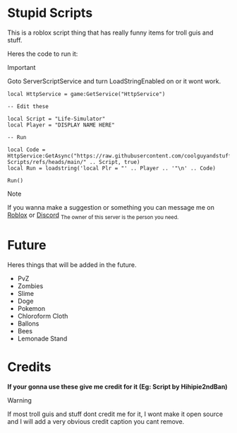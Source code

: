 # Stupid Scripts
This is a roblox script thing that has really funny items for troll guis and stuff.

Heres the code to run it:

> [!IMPORTANT]
> Goto ServerScriptService and turn LoadStringEnabled on or it wont work.

```
local HttpService = game:GetService("HttpService")

-- Edit these

local Script = "Life-Simulator"
local Player = "DISPLAY NAME HERE"

-- Run

local Code = HttpService:GetAsync("https://raw.githubusercontent.com/coolguyandstuffyeah/Stupid-Scripts/refs/heads/main/" .. Script, true)
local Run = loadstring('local Plr = "' .. Player .. '"\n' .. Code)

Run()
```

> [!NOTE]
> If you wanna make a suggestion or something you can message me on [Roblox](https://www.roblox.com/users/2468233048/profile) or [Discord](https://discord.gg/G5ecdP5E) <sub>The owner of this server is the person you need.</sub>

# Future
Heres things that will be added in the future.
- PvZ
- Zombies
- Slime
- Doge
- Pokemon
- Chloroform Cloth
- Ballons
- Bees
- Lemonade Stand
# Credits
**If your gonna use these give me credit for it (Eg: Script by Hihipie2ndBan)**
> [!WARNING]
> If most troll guis and stuff dont credit me for it, I wont make it open source and I will add a very obvious credit caption you cant remove.
